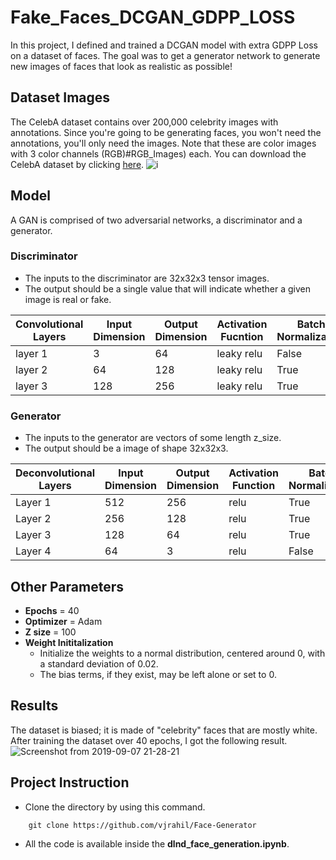 # Fake_Faces_DCGAN_GDPP_LOSS

In this project, I defined and trained a DCGAN model with extra GDPP Loss on a dataset of faces. The goal was to get a generator network to generate new images of faces that look as realistic as possible!
## Dataset Images
The CelebA dataset contains over 200,000 celebrity images with annotations. Since you're going to be generating faces, you won't need the annotations, you'll only need the images. Note that these are color images with 3 color channels (RGB)#RGB_Images) each. You can download the CelebA dataset by clicking [here](http://mmlab.ie.cuhk.edu.hk/projects/CelebA.html).
![i](https://user-images.githubusercontent.com/42621149/64477310-97f2c180-d1b7-11e9-9fbf-e619a741e20e.png)

## Model
A GAN is comprised of two adversarial networks, a discriminator and a generator.
### Discriminator
* The inputs to the discriminator are 32x32x3 tensor images.
* The output should be a single value that will indicate whether a given image is real or fake.

Convolutional Layers | Input Dimension | Output Dimension |  Activation Fucntion | Batch Normalization
------ | ----- | ------ |  ------------------- | ------
layer 1 | 3 | 64 | leaky relu | False
layer 2 | 64 | 128 | leaky relu | True
layer 3 | 128 | 256 | leaky relu | True
### Generator
* The inputs to the generator are vectors of some length z_size.
* The output should be a image of shape 32x32x3.

Deconvolutional Layers | Input Dimension | Output Dimension | Activation Function | Batch Normalization
---------------------- | ----- | ------ | ------------------- | ------
Layer 1 | 512 | 256 | relu | True
Layer 2 | 256 | 128 | relu | True
Layer 3 | 128 | 64 | relu | True
Layer 4 | 64 | 3 | relu | False
## Other Parameters
* **Epochs** = 40
* **Optimizer** = Adam
* **Z size** = 100
* **Weight Inititalization**
  * Initialize the weights to a normal distribution, centered around 0, with a standard deviation of 0.02.
  * The bias terms, if they exist, may be left alone or set to 0.
## Results
The dataset is biased; it is made of "celebrity" faces that are mostly white. After training the dataset over 40 epochs, I got the following result.
![Screenshot from 2019-09-07 21-28-21](https://user-images.githubusercontent.com/42621149/64477229-8a890780-d1b6-11e9-9ccf-d560e768c1ae.png)
## Project Instruction
* Clone the directory by using this command.
```
    git clone https://github.com/vjrahil/Face-Generator
```
* All the code is available inside the **dlnd_face_generation.ipynb**.
